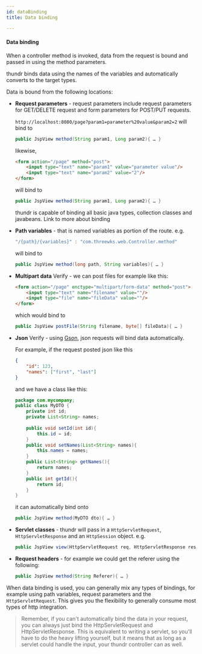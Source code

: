 ```yaml
---
id: dataBinding
title: Data binding

---
```


#### Data binding

When a controller method is invoked, data from the request is bound and passed in using the method parameters.

thundr binds data using the names of the variables and automatically converts to the target types.

Data is bound from the following locations:

-	**Request parameters** - request parameters include request parameters for GET/DELETE request and form parameters for POST/PUT requests.

	`http://localhost:8080/page?param1=parameter%20value&param2=2` will bind to 

	```java
	public JspView method(String param1, Long param2){ … }
	```

	likewise,

	```html
	<form action="/page" method="post">
		<input type="text" name="param1" value="parameter value"/>
		<input type="text" name="param2" value="2"/>
	</form>
	```

	will bind to

	```java
	public JspView method(String param1, Long param2){ … }
	```

	thundr is capable of binding all basic java types, collection classes and javabeans. <span class="label label-warning">Link to more about binding</span>

-	**Path variables** - that is named variables as portion of the route. e.g.
	
	```java
	"/{path}/{variables}" : "com.threewks.web.Controller.method"
	```

	will bind to

	```java
	public JspView method(long path, String variables){ … }
	```

- 	**Multipart data** <span class="label label-warning">Verify</span> - we can post files for example like this:
	
	```html
	<form action="/page" enctype="multipart/form-data" method="post">
		<input type="text" name="filename" value=""/>
		<input type="file" name="fileData" value=""/>
	</form>
	```

	which would bind to

	```java
	public JspView postFile(String filename, byte[] fileData){ … }
	```

-	**Json** <span class="label label-warning">Verify</span> - using [Gson](http://code.google.com/p/google-gson/), json requests will bind data automatically.
	
	For example, if the request posted json like this

	```json
	{
		"id": 123,
		"names": ["first", "last"] 
	}
	```

	and we have a class like this:

	```java
	package com.mycompany;
	public class MyDTO {
		private int id;
		private List<String> names;
		
		public void setId(int id){
			this.id = id;
		}
		public void setNames(List<String> names){
			this.names = names;
		}
		public List<String> getNames(){
			return names;
		}
		public int getId(){
			return id;
		}
	}
	```

	it can automatically bind onto

	```java
	public JspView method(MyDTO dto){ … }
	```

- 	**Servlet classes** - thundr will pass in a `HttpServletRequest`, `HttpServletResponse` and an `HttpSession` object.
	e.g. 

	```java
	public JspView view(HttpServletRequest req, HttpServletResponse resp){ … }
	```

- 	**Request headers** - for example we could get the referer using the following: 
	
	```java
	public JspView method(String Referer){ … }
	```

When data binding is used, you can generally mix any types of bindings, for example using path variables, request parameters and the `HttpServletRequest`. This gives you the flexibility to generally consume most types of http integration.

> Remember, if you can't automatically bind the data in your request, you can always just bind the HttpServletRequest and HttpServletResponse.
> This is equivalent to writing a servlet, so you'll have to do the heavy lifting yourself, but it means that as long as a servlet could handle the input, your thundr controller can as well.